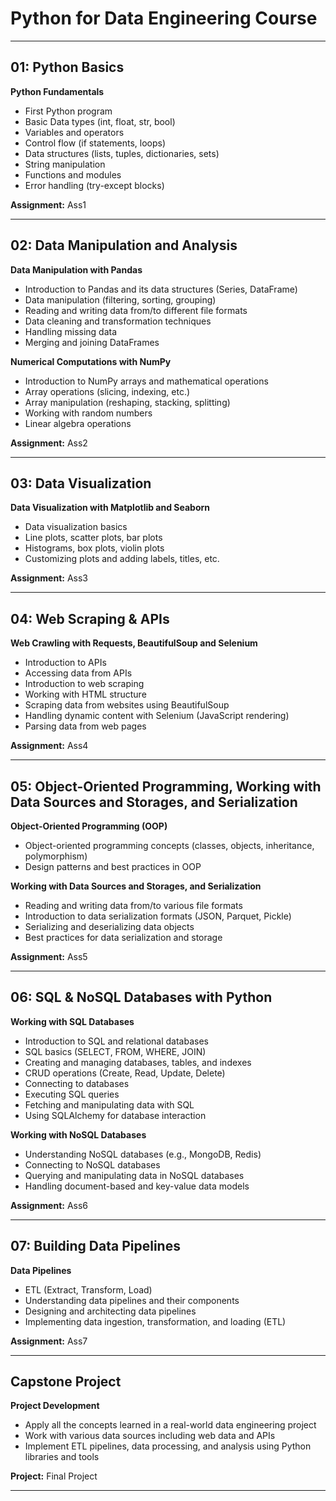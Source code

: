 # Python for Data Engineering Course
--------
## 01: Python Basics
**Python Fundamentals**

- First Python program
- Basic Data types (int, float, str, bool)
- Variables and operators
- Control flow (if statements, loops)
- Data structures (lists, tuples, dictionaries, sets)
- String manipulation
- Functions and modules
- Error handling (try-except blocks)

**Assignment:** Ass1

--------
## 02: Data Manipulation and Analysis
**Data Manipulation with Pandas**
- Introduction to Pandas and its data structures (Series, DataFrame)
- Data manipulation (filtering, sorting, grouping)
- Reading and writing data from/to different file formats
- Data cleaning and transformation techniques
- Handling missing data
- Merging and joining DataFrames

**Numerical Computations with NumPy**
- Introduction to NumPy arrays and mathematical operations
- Array operations (slicing, indexing, etc.)
- Array manipulation (reshaping, stacking, splitting)
- Working with random numbers
- Linear algebra operations

**Assignment:** Ass2

----------
## 03: Data Visualization
**Data Visualization with Matplotlib and Seaborn**
- Data visualization basics
- Line plots, scatter plots, bar plots
- Histograms, box plots, violin plots
- Customizing plots and adding labels, titles, etc.

**Assignment:** Ass3

----------
## 04: Web Scraping & APIs
**Web Crawling with Requests, BeautifulSoup and Selenium**
- Introduction to APIs
- Accessing data from APIs
- Introduction to web scraping
- Working with HTML structure
- Scraping data from websites using BeautifulSoup
- Handling dynamic content with Selenium (JavaScript rendering)
- Parsing data from web pages

**Assignment:** Ass4

----------
## 05: Object-Oriented Programming, Working with Data Sources and Storages, and Serialization
**Object-Oriented Programming (OOP)**
- Object-oriented programming concepts (classes, objects, inheritance, polymorphism)
- Design patterns and best practices in OOP

**Working with Data Sources and Storages, and Serialization**
- Reading and writing data from/to various file formats
- Introduction to data serialization formats (JSON, Parquet, Pickle)
- Serializing and deserializing data objects
- Best practices for data serialization and storage

**Assignment:** Ass5

--------------
## 06: SQL & NoSQL Databases with Python
**Working with SQL Databases**
- Introduction to SQL and relational databases
- SQL basics (SELECT, FROM, WHERE, JOIN)
- Creating and managing databases, tables, and indexes
- CRUD operations (Create, Read, Update, Delete)
- Connecting to databases
- Executing SQL queries
- Fetching and manipulating data with SQL
- Using SQLAlchemy for database interaction

**Working with NoSQL Databases**
- Understanding NoSQL databases (e.g., MongoDB, Redis)
- Connecting to NoSQL databases
- Querying and manipulating data in NoSQL databases
- Handling document-based and key-value data models

**Assignment:** Ass6

---------------
## 07: Building Data Pipelines
**Data Pipelines**
- ETL (Extract, Transform, Load)
- Understanding data pipelines and their components
- Designing and architecting data pipelines
- Implementing data ingestion, transformation, and loading (ETL)

**Assignment:** Ass7

--------
##  Capstone Project
**Project Development**
- Apply all the concepts learned in a real-world data engineering project
- Work with various data sources including web data and APIs
- Implement ETL pipelines, data processing, and analysis using Python libraries and tools

**Project:** Final Project

--------